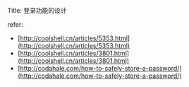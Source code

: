 Title: 登录功能的设计

refer:

- [http://coolshell.cn/articles/5353.html](http://coolshell.cn/articles/5353.html)
- [http://coolshell.cn/articles/3801.html](http://coolshell.cn/articles/3801.html)
- [http://codahale.com/how-to-safely-store-a-password/](http://codahale.com/how-to-safely-store-a-password/)
